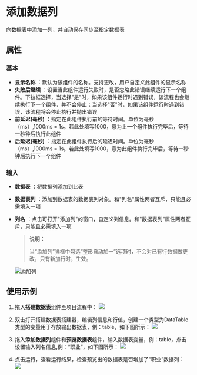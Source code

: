 # 添加数据列

向数据表中添加一列，并自动保存同步至指定数据表

## 属性

### 基本

- **显示名称** ：默认为该组件的名称。支持更改，用户自定义此组件的显示名称
- **失败后继续** ：设置当此组件运行失败时，是否忽略此错误继续运行下一个组件。下拉框选择，当选择"是"时，如果该组件运行时遇到错误，该流程也会继续执行下一个组件，并不会停止；当选择"否"时，如果该组件运行时遇到错误，该流程将会停止执行并抛出错误
- **前延迟(毫秒)** ：指定在此组件执行前的等待时间。单位为毫秒（ms）,1000ms = 1s。若此处填写1000，意为上一个组件执行完毕后，等待一秒钟后执行此组件
- **后延迟(毫秒)** ：指定在此组件执行后的延迟时间。单位为毫秒（ms）,1000ms = 1s。若此处填写1000，意为此组件执行完毕后，等待一秒钟后执行下一个组件

### 输入

- **数据表** ：将数据列添加到此表
- **数据表列** ：添加到数据表的数据表列对象。和&quot;列名&quot;属性两者互斥，只能且必需填入一项
- **列名** ：点击可打开&quot;添加列&quot;的窗口，自定义列信息。和&quot;数据表列&quot;属性两者互斥，只能且必需填入一项

    >**说明：**
    >
    >当“添加列”弹框中勾选“整形自动加一”选项时，不会对已有行数据做更改，只有新加行时，生效。

    ![添加列](https://docimages.blob.core.chinacloudapi.cn/images/Activities/addcolumn20210512.png)

## 使用示例

1. 拖入**搭建数据表**组件至项目流程中：
![](https://docimages.blob.core.chinacloudapi.cn/images/Activities/BulidDataTable20201224.png)

2. 双击打开搭建数据表搭建器，编辑列信息和行值，创建一个类型为DataTable类型的变量用于存放输出数据表，例：table，如下图所示：
![](https://docimages.blob.core.chinacloudapi.cn/images/Activities/BulidDataTable2020122402.png)

3. 拖入**添加数据列**组件和**预览数据表**组件，输入数据表变量，例：table，点击设置输入列名信息,例：“职业”，如下图所示：
![](https://docimages.blob.core.chinacloudapi.cn/images/Activities/AddColumn20201228.png)

4. 点击运行，查看运行结果，检查预览出的数据表是否增加了“职业”数据列：
![](https://docimages.blob.core.chinacloudapi.cn/images/Activities/AddColumn2020122802.png)